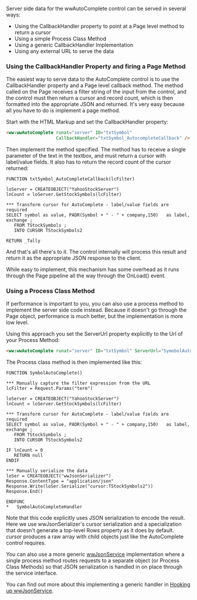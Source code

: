 ﻿Server side data for the wwAutoComplete control can be served in several ways:

* Using the CallbackHandler property to point at a Page level method to return a cursor
* Using a simple Process Class Method
* Using a generic CallbackHandler Implementation
* Using any external URL to serve the data

### Using the CallbackHandler Property and firing a Page Method
The easiest way to serve data to the AutoComplete control is to use the CallbackHandler property and a Page level callback method. The method called on the Page receives a filter string of the input from the control, and the control must then return a cursor and record count, which is then formatted into the appropriate JSON and returned. It's very easy because all you have to do is implement a page method.

Start with the HTML Markup and set the CallbackHandler property:

```html
<ww:wwAutoComplete runat="server" ID="txtSymbol" 
                   CallbackHandler="txtSymbol_AutocompleteCallback" />
```

Then implement the method specified. The method has to receive a single parameter of the text in the textbox, and must return a cursor with label/value fields. It also has to return the record count of the cursor returned:

```foxpro
FUNCTION txtSymbol_AutoCompleteCallback(lcFilter)

loServer = CREATEOBJECT("YahooStockServer")
lnCount = loServer.GetStockSymbols(lcFilter)

*** Transform cursor for AutoComplete - label/value fields are required
SELECT symbol as value, PADR(Symbol + " - " + company,150)   as label, exchange ;
   FROM TStockSymbols ;
   INTO CURSOR TStockSymbols2

RETURN _Tally
```

And that's all there's to it. The control internally will process this result and return it as the appropriate JSON response to the client.

While easy to implement, this mechanism has some overhead as it runs through the Page pipeline all the way through the OnLoad() event. 

### Using a Process Class Method
If performance is important to you, you can also use a process method to implement the server side code instead. Because it doesn't go through the Page object, performance is much better, but the implementation is more low level.

Using this approach you set the ServerUrl property explicitly to the Url of your Process Method:

```html
<ww:wwAutoComplete runat="server" ID="txtSymbol" ServerUrl="SymobolAutoComplete.wwd" />
```

The Process class method is then implemented like this:

```foxpro
FUNCTION SymbolAutoComplete()

*** Manually capture the filter expression from the URL
lcFilter = Request.Params("term")

loServer = CREATEOBJECT("YahooStockServer")
lnCount = loServer.GetStockSymbols(lcFilter)

*** Transform cursor for AutoComplete - label/value fields are required
SELECT symbol as value, PADR(Symbol + " - " + company,150)   as label, exchange ;
   FROM TStockSymbols ;
   INTO CURSOR TStockSymbols2

IF lnCount = 0
   RETURN null
ENDIF

*** Manually serialize the data
loSer = CREATEOBJECT("wwJsonSerializer")
Response.ContentType = "application/json"
Response.Write(loSer.Serialize("cursor:TStockSymbols2"))
Response.End()

ENDFUNC
*   SymbolAutoCompleteHandler
```

Note that this code explicitly uses JSON serialization to encode the result. Here we use wwJsonSerializer's cursor serialization and a specialization that doesn't generate a top-level Rows property as it does by default. *cursor* produces a raw array with child objects just like the AutoComplete control requires.

You can also use a more generic [wwJsonService](vfps://Topic/_1WU1A33ET) implementation where a single process method routes requests to a separate object (or Process Class Methods) so that JSON serialization is handled in on place through the service interface. 

You can find out more about this implementing a generic handler in [Hooking up wwJsonService](vfps://Topic/_1WU1B8JKQ).